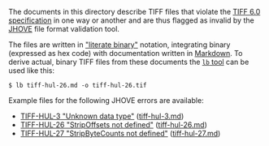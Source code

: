 The documents in this directory describe TIFF files that violate the [TIFF 6.0
specification][TIFF] in one way or another and are thus flagged as invalid by
the [JHOVE][JHOVE] file format validation tool.

The files are written in ["literate binary"][lb] notation, integrating binary
(expressed as hex code) with documentation written in [Markdown][Markdown]. To
derive actual, binary TIFF files from these documents the [`lb` tool][lb] can be
used like this:

~~~console
$ lb tiff-hul-26.md -o tiff-hul-26.tif
~~~

Example files for the following JHOVE errors are available:

- [TIFF-HUL-3 "Unknown data type"][TIFF-HUL-3] ([tiff-hul-3.md](tiff-hul-3.md))
- [TIFF-HUL-26 "StripOffsets not defined"][TIFF-HUL-26]
  ([tiff-hul-26.md](tiff-hul-26.md))
- [TIFF-HUL-27 "StripByteCounts not defined"][TIFF-HUL-27]
  ([tiff-hul-27.md](tiff-hul-27.md))

[TIFF]: https://archive.org/details/TIFF6
[JHOVE]: https://jhove.openpreservation.org/
[lb]: https://github.com/marhop/literate-binary
[Markdown]: https://commonmark.org/

[TIFF-HUL-3]: https://github.com/openpreserve/jhove/wiki/TIFF-hul-Messages#tiff-hul-3
[TIFF-HUL-26]: https://github.com/openpreserve/jhove/wiki/TIFF-hul-Messages#tiff-hul-26
[TIFF-HUL-27]: https://github.com/openpreserve/jhove/wiki/TIFF-hul-Messages#tiff-hul-27
